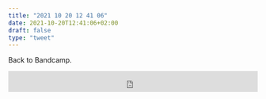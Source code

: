 ```yaml
---
title: "2021 10 20 12 41 06"
date: 2021-10-20T12:41:06+02:00
draft: false
type: "tweet"
---
```

Back to Bandcamp.
<iframe style="border: 0; width: 100%; height: 42px;" src="https://bandcamp.com/EmbeddedPlayer/album=3243051787/size=small/bgcol=ffffff/linkcol=0687f5/transparent=true/" seamless><a href="https://annasmyrk.bandcamp.com/album/the-hour-between-us">The Hour Between Us by Anna Smyrk</a></iframe>
